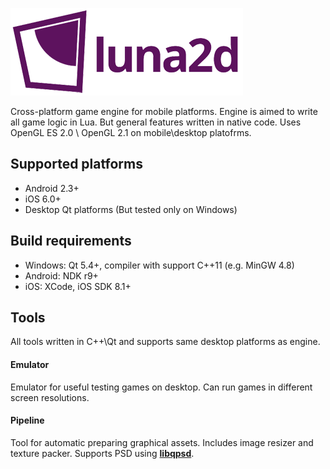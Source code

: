 ![luna2d](resources/luna2d-logo.png)

Cross-platform game engine for mobile platforms. Engine is aimed to write all game logic in Lua. But general features written in native code. Uses OpenGL ES 2.0 \ OpenGL 2.1 on mobile\desktop platofrms.

## Supported platforms
* Android 2.3+
* iOS 6.0+
* Desktop Qt platforms (But tested only on Windows)

## Build requirements
* Windows: Qt 5.4+, compiler with support C++11 (e.g. MinGW 4.8)
* Android: NDK r9+
* iOS: XCode, iOS SDK 8.1+

## Tools
All tools written in C++\Qt and supports same desktop platforms as engine.

#### Emulator
Emulator for useful testing games on desktop. Can run games in different screen resolutions. 

#### Pipeline
Tool for automatic preparing graphical assets. Includes image resizer and texture packer. 
Supports PSD using **[libqpsd](https://github.com/Code-ReaQtor/libqpsd)**.
